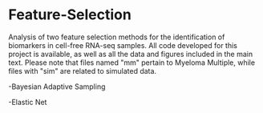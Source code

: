 # Feature-Selection
Analysis of two feature selection methods for the identification of biomarkers in cell-free RNA-seq samples. All code developed for this project is available, as well as all the data and figures included in the main text. Please note that files named "mm" pertain to Myeloma Multiple, while files with "sim" are related to simulated data.

-Bayesian Adaptive Sampling

-Elastic Net
